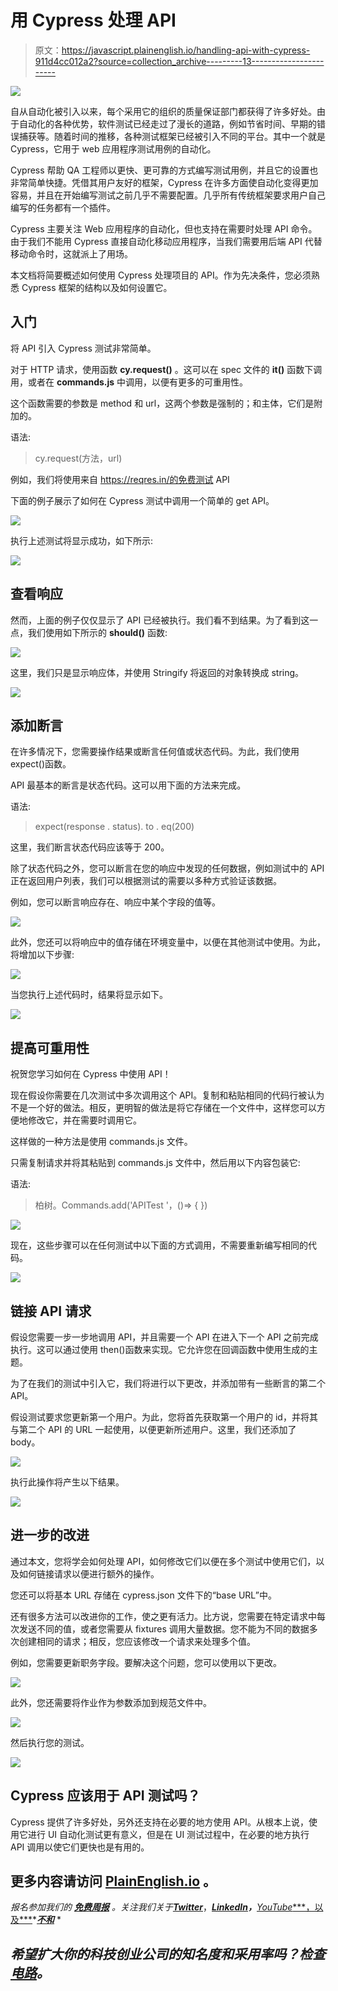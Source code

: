# 用 Cypress 处理 API

> 原文：<https://javascript.plainenglish.io/handling-api-with-cypress-911d4cc012a2?source=collection_archive---------13----------------------->

![](img/4bb2b60f74566a23c4d0b0941a01eae6.png)

自从自动化被引入以来，每个采用它的组织的质量保证部门都获得了许多好处。由于自动化的各种优势，软件测试已经走过了漫长的道路，例如节省时间、早期的错误捕获等。随着时间的推移，各种测试框架已经被引入不同的平台。其中一个就是 Cypress，它用于 web 应用程序测试用例的自动化。

Cypress 帮助 QA 工程师以更快、更可靠的方式编写测试用例，并且它的设置也非常简单快捷。凭借其用户友好的框架，Cypress 在许多方面使自动化变得更加容易，并且在开始编写测试之前几乎不需要配置。几乎所有传统框架要求用户自己编写的任务都有一个插件。

Cypress 主要关注 Web 应用程序的自动化，但也支持在需要时处理 API 命令。由于我们不能用 Cypress 直接自动化移动应用程序，当我们需要用后端 API 代替移动命令时，这就派上了用场。

本文档将简要概述如何使用 Cypress 处理项目的 API。作为先决条件，您必须熟悉 Cypress 框架的结构以及如何设置它。

## **入门**

将 API 引入 Cypress 测试非常简单。

对于 HTTP 请求，使用函数 **cy.request()** 。这可以在 spec 文件的 **it()** 函数下调用，或者在 **commands.js** 中调用，以便有更多的可重用性。

这个函数需要的参数是 method 和 url，这两个参数是强制的；和主体，它们是附加的。

语法:

> cy.request(方法，url)

例如，我们将使用来自 https://reqres.in/的免费测试 API

下面的例子展示了如何在 Cypress 测试中调用一个简单的 get API。

![](img/6058830b1fa4e76dae580559d921a4e3.png)

执行上述测试将显示成功，如下所示:

![](img/586f9038e941fab5d5a1be20d3f8a58b.png)

## **查看响应**

然而，上面的例子仅仅显示了 API 已经被执行。我们看不到结果。为了看到这一点，我们使用如下所示的 **should()** 函数:

![](img/def2d2d80046413fed5f5dc98686fa46.png)

这里，我们只是显示响应体，并使用 Stringify 将返回的对象转换成 string。

![](img/533ae9156bf134ec4f01845b85ba77c9.png)

## **添加断言**

在许多情况下，您需要操作结果或断言任何值或状态代码。为此，我们使用 expect()函数。

API 最基本的断言是状态代码。这可以用下面的方法来完成。

语法:

> expect(response . status). to . eq(200)

这里，我们断言状态代码应该等于 200。

除了状态代码之外，您可以断言在您的响应中发现的任何数据，例如测试中的 API 正在返回用户列表，我们可以根据测试的需要以多种方式验证该数据。

例如，您可以断言响应存在、响应中某个字段的值等。

![](img/75647af81a30ed7c33242ac091598e81.png)

此外，您还可以将响应中的值存储在环境变量中，以便在其他测试中使用。为此，将增加以下步骤:

![](img/67d3ea9e2d1c67869fafc389041708d1.png)

当您执行上述代码时，结果将显示如下。

![](img/3cacc5cd7df173e64d8ac12bb905a7b8.png)

## 提高可重用性

祝贺您学习如何在 Cypress 中使用 API！

现在假设你需要在几次测试中多次调用这个 API。复制和粘贴相同的代码行被认为不是一个好的做法。相反，更明智的做法是将它存储在一个文件中，这样您可以方便地修改它，并在需要时调用它。

这样做的一种方法是使用 commands.js 文件。

只需复制请求并将其粘贴到 commands.js 文件中，然后用以下内容包装它:

语法:

> 柏树。Commands.add('APITest '，()=> { })

![](img/f53b40b31885a27ec55850971afd21df.png)

现在，这些步骤可以在任何测试中以下面的方式调用，不需要重新编写相同的代码。

![](img/64961b8673e7f58460aa36f8c0995e01.png)

## 链接 API 请求

假设您需要一步一步地调用 API，并且需要一个 API 在进入下一个 API 之前完成执行。这可以通过使用 then()函数来实现。它允许您在回调函数中使用生成的主题。

为了在我们的测试中引入它，我们将进行以下更改，并添加带有一些断言的第二个 API。

假设测试要求您更新第一个用户。为此，您将首先获取第一个用户的 id，并将其与第二个 API 的 URL 一起使用，以便更新所述用户。这里，我们还添加了 body。

![](img/50e0782afde5bcd3d4806f14581d4d2e.png)

执行此操作将产生以下结果。

![](img/b37321241e8713e7f5f7ee95d84f9784.png)

## 进一步的改进

通过本文，您将学会如何处理 API，如何修改它们以便在多个测试中使用它们，以及如何链接请求以便进行额外的操作。

您还可以将基本 URL 存储在 cypress.json 文件下的“base URL”中。

还有很多方法可以改进你的工作，使之更有活力。比方说，您需要在特定请求中每次发送不同的值，或者您需要从 fixtures 调用大量数据。您不能为不同的数据多次创建相同的请求；相反，您应该修改一个请求来处理多个值。

例如，您需要更新职务字段。要解决这个问题，您可以使用以下更改。

![](img/e6670ea32cf4cac2ba997089bcac6b80.png)

此外，您还需要将作业作为参数添加到规范文件中。

![](img/d77a134af3ae46b389f93e9306bae3cb.png)

然后执行您的测试。

![](img/e569301c999fd76072ec22f8b831762f.png)

## Cypress 应该用于 API 测试吗？

Cypress 提供了许多好处，另外还支持在必要的地方使用 API。从根本上说，使用它进行 UI 自动化测试更有意义，但是在 UI 测试过程中，在必要的地方执行 API 调用以使它们更快也是有用的。

## 更多内容请访问 [PlainEnglish.io](https://plainenglish.io/) 。

*报名参加我们的* [***免费周报***](http://newsletter.plainenglish.io/) *。关注我们关于*[***Twitter***](https://twitter.com/inPlainEngHQ)，[***LinkedIn***](https://www.linkedin.com/company/inplainenglish/)***，***[*YouTube****，以及***](https://www.youtube.com/channel/UCtipWUghju290NWcn8jhyAw)*[***不和***](https://discord.gg/GtDtUAvyhW) *

## *希望扩大你的科技创业公司的知名度和采用率吗？检查[电路](https://circuit.ooo/?utm=publication-post-cta)。*